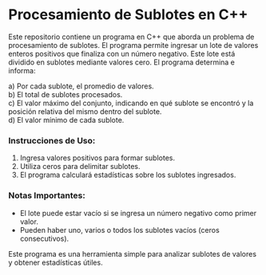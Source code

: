 # Procesamiento de Sublotes en C++

Este repositorio contiene un programa en C++ que aborda un problema de procesamiento de sublotes. El programa permite ingresar un lote de valores enteros positivos que finaliza con un número negativo. Este lote está dividido en sublotes mediante valores cero. El programa determina e informa:

a) Por cada sublote, el promedio de valores.  
b) El total de sublotes procesados.  
c) El valor máximo del conjunto, indicando en qué sublote se encontró y la posición relativa del mismo dentro del sublote.  
d) El valor mínimo de cada sublote.

### Instrucciones de Uso:

1. Ingresa valores positivos para formar sublotes.
2. Utiliza ceros para delimitar sublotes.
3. El programa calculará estadísticas sobre los sublotes ingresados.

### Notas Importantes:

- El lote puede estar vacío si se ingresa un número negativo como primer valor.
- Pueden haber uno, varios o todos los sublotes vacíos (ceros consecutivos).

Este programa es una herramienta simple para analizar sublotes de valores y obtener estadísticas útiles.
